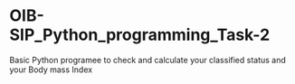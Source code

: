 # OIB-SIP_Python_programming_Task-2
Basic Python programee to check and calculate your classified status and your Body mass Index

